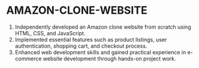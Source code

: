 # AMAZON-CLONE-WEBSITE
1. Independently developed an Amazon clone website from scratch using HTML, CSS, and JavaScript.
2. Implemented essential features such as product listings, user authentication, shopping cart, and checkout process.
3. Enhanced web development skills and gained practical experience in e-commerce website development through hands-on project work.
